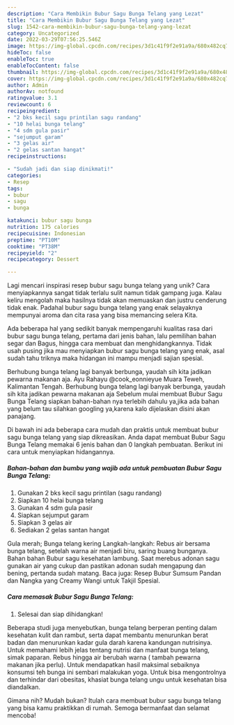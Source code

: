 ```yaml
---
description: "Cara Membikin Bubur Sagu Bunga Telang yang Lezat"
title: "Cara Membikin Bubur Sagu Bunga Telang yang Lezat"
slug: 1542-cara-membikin-bubur-sagu-bunga-telang-yang-lezat
category: Uncategorized
date: 2022-03-29T07:56:25.546Z
image: https://img-global.cpcdn.com/recipes/3d1c41f9f2e91a9a/680x482cq70/bubur-sagu-bunga-telang-foto-resep-utama.jpg
hideToc: false
enableToc: true
enableTocContent: false
thumbnail: https://img-global.cpcdn.com/recipes/3d1c41f9f2e91a9a/680x482cq70/bubur-sagu-bunga-telang-foto-resep-utama.jpg
cover: https://img-global.cpcdn.com/recipes/3d1c41f9f2e91a9a/680x482cq70/bubur-sagu-bunga-telang-foto-resep-utama.jpg
author: Admin
authorAv: notfound
ratingvalue: 3.1
reviewcount: 6
recipeingredient:
- "2 bks kecil sagu printilan sagu randang"
- "10 helai bunga telang"
- "4 sdm gula pasir"
- "sejumput garam"
- "3 gelas air"
- "2 gelas santan hangat"
recipeinstructions:

- "Sudah jadi dan siap dinikmati!"
categories:
- Resep
tags:
- bubur
- sagu
- bunga

katakunci: bubur sagu bunga 
nutrition: 175 calories
recipecuisine: Indonesian
preptime: "PT10M"
cooktime: "PT38M"
recipeyield: "2"
recipecategory: Dessert

---
```





Lagi mencari inspirasi resep bubur sagu bunga telang yang unik? Cara menyiapkannya sangat tidak terlalu sulit namun tidak gampang juga. Kalau keliru mengolah maka hasilnya tidak akan memuaskan dan justru cenderung tidak enak. Padahal bubur sagu bunga telang yang enak selayaknya mempunyai aroma dan cita rasa yang bisa memancing selera Kita.





Ada beberapa hal yang sedikit banyak mempengaruhi kualitas rasa dari bubur sagu bunga telang, pertama dari jenis bahan, lalu pemilihan bahan segar dan Bagus, hingga cara membuat dan menghidangkannya. Tidak usah pusing jika mau menyiapkan bubur sagu bunga telang yang enak,      asal sudah tahu triknya maka hidangan ini mampu menjadi sajian spesial.














Berhubung bunga telang lagi banyak berbunga, yaudah sih kita jadikan pewarna makanan aja. Ayu Rahayu @cook_eonnieyue Muara Teweh, Kalimantan Tengah. Berhubung bunga telang lagi banyak berbunga, yaudah sih kita jadikan pewarna makanan aja Sebelum mulai membuat Bubur Sagu Bunga Telang siapkan bahan-bahan nya terlebih dahulu ya,jika ada bahan yang belum tau silahkan googling ya,karena kalo dijelaskan disini akan panajang.






Di bawah ini ada beberapa cara mudah dan praktis untuk membuat bubur sagu bunga telang yang siap dikreasikan. Anda dapat membuat Bubur Sagu Bunga Telang memakai 6 jenis bahan dan 0 langkah pembuatan. Berikut ini cara untuk menyiapkan hidangannya.

<!--inarticleads1-->

##### Bahan-bahan dan bumbu yang wajib ada untuk pembuatan Bubur Sagu Bunga Telang:

1. Gunakan 2 bks kecil sagu printilan (sagu randang)
1. Siapkan 10 helai bunga telang
1. Gunakan 4 sdm gula pasir
1. Siapkan sejumput garam
1. Siapkan 3 gelas air
1. Sediakan 2 gelas santan hangat


Gula merah; Bunga telang kering Langkah-langkah: Rebus air bersama bunga telang, setelah warna air menjadi biru, saring buang bunganya. Bahan bahan Bubur sagu kesehatan lambung. Saat merebus adonan sagu gunakan air yang cukup dan pastikan adonan sudah mengapung dan bening, pertanda sudah matang. Baca juga: Resep Bubur Sumsum Pandan dan Nangka yang Creamy Wangi untuk Takjil Spesial. 

<!--inarticleads2-->

##### Cara memasak Bubur Sagu Bunga Telang:


1. Selesai dan siap dihidangkan!

Beberapa studi juga menyebutkan, bunga telang berperan penting dalam kesehatan kulit dan rambut, serta dapat membantu menurunkan berat badan dan menurunkan kadar gula darah karena kandungan nutrisinya. Untuk memahami lebih jelas tentang nutrisi dan manfaat bunga telang, simak paparan. Rebus hingga air berubah warna ( tambah pewarna makanan jika perlu). Untuk mendapatkan hasil maksimal sebaiknya konsumsi teh bunga ini sembari malakukan yoga. Untuk bisa mengontrolnya dan terhindar dari obesitas, khasiat bunga telang ungu untuk kesehatan bisa diandalkan. 

Gimana nih? Mudah bukan? Itulah cara membuat bubur sagu bunga telang yang bisa kamu praktikkan di rumah. Semoga bermanfaat dan selamat mencoba!
